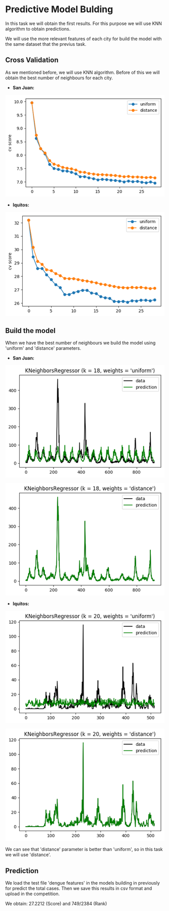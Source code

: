 # Predictive Model Bulding

In this task we will obtain the first results. For this purpose we will use KNN algorithm to obtain predictions.

We will use the more relevant features of each city for build the model with the same dataset that the previus task.

## Cross Validation

As we mentioned before, we will use KNN algorithm. Before of this we will obtain the best number of neighbours for each city.


* __San Juan:__

![San Juan CV][1] 


* __Iquitos:__

![Iquitos CV][2]

## Build the model

When we have the best number of neighbours we build the model using 'uniform' and 'distance' parameters.

* __San Juan:__

![San Juan Uniform][3] 

![San Juan Distance][4] 

* __Iquitos:__

![Iquitos Uniform][6]

![Iquitos Distance][5]

We can see that 'distance' parameter is better than 'uniform', so in this task we will use 'distance'.

## Prediction

We load the test file 'dengue features' in the models building in previously for predict the total cases. Then we save this results in csv format and upload in the competition.

We obtain: 27.2212 (Score) and 749/2384 (Rank)


[1]:https://github.com/K3RMADEC/MachineLearningESI/blob/master/A6_%20PredictiveModelBuilding/Images/corrQui.png
[2]:https://github.com/K3RMADEC/MachineLearningESI/blob/master/A6_%20PredictiveModelBuilding/Images/corr_sj.png
[3]:https://github.com/K3RMADEC/MachineLearningESI/blob/master/A6_%20PredictiveModelBuilding/Images/trainSj.png
[4]:https://github.com/K3RMADEC/MachineLearningESI/blob/master/A6_%20PredictiveModelBuilding/Images/trainSj_distance.png
[5]:https://github.com/K3RMADEC/MachineLearningESI/blob/master/A6_%20PredictiveModelBuilding/Images/train_qui_distance.png
[6]:https://github.com/K3RMADEC/MachineLearningESI/blob/master/A6_%20PredictiveModelBuilding/Images/train_qui_uniform.png
